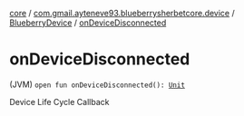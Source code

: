 [core](../../index.md) / [com.gmail.ayteneve93.blueberrysherbetcore.device](../index.md) / [BlueberryDevice](index.md) / [onDeviceDisconnected](./on-device-disconnected.md)

# onDeviceDisconnected

(JVM) `open fun onDeviceDisconnected(): `[`Unit`](https://kotlinlang.org/api/latest/jvm/stdlib/kotlin/-unit/index.html)

Device Life Cycle Callback

